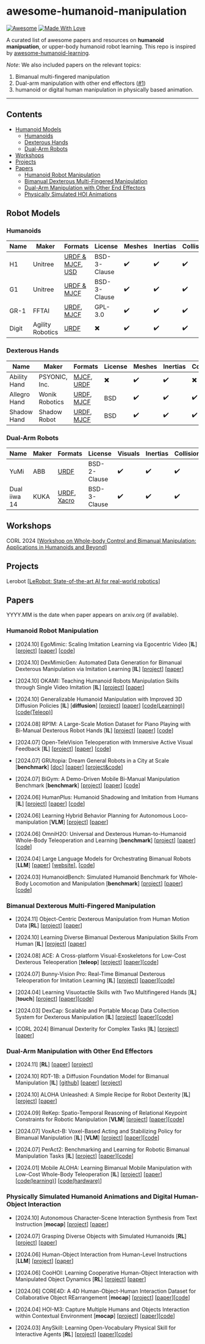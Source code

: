 # awesome-humanoid-manipulation 
[![Awesome](https://awesome.re/badge.svg)](https://awesome.re) 
[![Made With Love](https://img.shields.io/badge/Made%20With-Love-red.svg)](https://github.com/chetanraj/awesome-github-badges)


A curated list of awesome papers and resources on **humanoid manipuation**, or upper-body humanoid robot learning. This repo is inspired by [awesome-humanoid-learning](https://github.com/jonyzhang2023/awesome-humanoid-learning).

_Note_: We also included papers on the relevant topics: 

1. Bimanual multi-fingered manipulation
2. Dual-arm manipulation with other end effectors ([#1](https://github.com/Tsunami-kun/awesome-humanoid-manipulation/issues/1))
3. humanoid or digital human manipulation in physically based animation.

---

## Contents
- [Humanoid Models](#Models)
  - [Humanoids](#Humanoids)
  - [Dexterous Hands](#DexterousHands)
  - [Dual-Arm Robots](#DualArmRobots)
- [Workshops](#Workshops)
- [Projects](#Projects)
- [Papers](#Papers)
  - [Humanoid Robot Manipulation](#HumanoidRobotManipulation)
  - [Bimanual Dexterous Multi-Fingered Manipulation](#BimanualDexterousMulti-FingeredManipulation)
  - [Dual-Arm Manipulation with Other End Effectors](#DualArmManipulationwithOtherEndEffectors)
  - [Physically Simulated HOI Animations](#PhysicallySimulatedHumanoidAnimations)


<a name="Models" />

## Robot Models

<a name="Humanoids" />

### Humanoids

| Name | Maker | Formats | License | Meshes | Inertias | Collisions |
|------|-------|---------|---------|--------|----------|------------|
| H1 | Unitree | [URDF & MJCF](https://github.com/unitreerobotics/unitree_ros/tree/master/robots/h1_description), [USD](https://github.com/unitreerobotics/unitree_model/tree/main/H1/usd) | BSD-3-Clause | ✔️ | ✔️ | ✔️ |
| G1 | Unitree | [URDF & MJCF](https://github.com/unitreerobotics/unitree_ros/tree/master/robots/g1_description) | BSD-3-Clause | ✔️ | ✔️ | ✔️ |
| GR-1 | FFTAI | [URDF](https://github.com/FFTAI/Wiki-GRx-Models/tree/master/GRX/GR1), [MJCF](https://github.com/FFTAI/wiki-mjcf/) | GPL-3.0 | ✔️ | ✔️ | ✔️ |
| Digit | Agility Robotics | [URDF](https://github.com/adubredu/DigitRobot.jl/tree/main/urdf) | ✖️ | ✔️ | ✔️ | ✔️ |

<a name="DexterousHands" />

### Dexterous Hands

| Name | Maker | Formats | License | Meshes | Inertias | Collisions |
|------|-------|---------|---------|--------|----------|------------|
| Ability Hand | PSYONIC, Inc. | [MJCF](https://github.com/psyonicinc/ability-hand-api/tree/master/URDF/mujoco), [URDF](https://github.com/psyonicinc/ability-hand-api/tree/master/URDF) | ✖️ | ✔️ | ✔️ | ✖️ |
| Allegro Hand | Wonik Robotics | [URDF](https://github.com/RobotLocomotion/models/tree/master/allegro_hand_description/urdf), [MJCF](https://github.com/shadow-robot/sr_common/tree/6fcee98982499a645c0812a89b6e70a920f2ed33/sr_description/mujoco_models) | BSD | ✔️ | ✔️ | ✔️ |
| Shadow Hand | Shadow Robot | [URDF](https://github.com/shadow-robot/sr_common/tree/noetic-devel/sr_description/mujoco_models/urdfs), [MJCF](https://github.com/google-deepmind/mujoco_menagerie/tree/main/wonik_allegro) | BSD | ✔️ | ✔️ | ✔️ |

<a name="DualArmRobots" />

### Dual-Arm Robots

| Name | Maker | Formats | License | Visuals | Inertias | Collisions |
|------|-------|---------|---------|---------|----------|------------|
| YuMi | ABB | [URDF](https://github.com/OrebroUniversity/yumi/tree/master/yumi_description) | BSD-2-Clause | ✔️ | ✔️ | ✔️ |
| Dual iiwa 14 | KUKA | [URDF](https://github.com/RobotLocomotion/models/blob/master/iiwa_description/urdf/dual_iiwa14_polytope_collision.urdf), [Xacro](https://github.com/RobotLocomotion/models/blob/master/iiwa_description/urdf/dual_iiwa14_polytope_collision.urdf.xacro) | BSD-3-Clause | ✔️ | ✔️ | ✔️ |



<a name="Workshops" />

## Workshops

CORL 2024 [[Workshop on Whole-body Control and Bimanual Manipulation: Applications in Humanoids and Beyond](https://wcbm-workshop.github.io/)]

<a name="Projects" />

## Projects

Lerobot [[LeRobot: State-of-the-art AI for real-world robotics](https://github.com/huggingface/lerobot)]

<a name="Papers" />

## Papers

YYYY.MM is the date when paper appears on arxiv.org (if available).

<a name="HumanoidRobotManipulation" />

### Humanoid Robot Manipulation

- [2024.10] EgoMimic: Scaling Imitation Learning via Egocentric Video [**IL**] [[project](https://egomimic.github.io/)] [[paper](https://arxiv.org/abs/2410.24221)] [[code](https://github.com/SimarKareer/EgoMimic)]

- [2024.10] DexMimicGen: Automated Data Generation for Bimanual Dexterous Manipulation via Imitation Learning [**IL**] [[project](https://dexmimicgen.github.io/#)] [[paper](https://arxiv.org/abs/2410.24185)] 

- [2024.10] OKAMI: Teaching Humanoid Robots Manipulation Skills through Single Video Imitation [**IL**] [[project](https://ut-austin-rpl.github.io/OKAMI/)] [[paper](http://arxiv.org/abs/2410.11792)] 

- [2024.10] Generalizable Humanoid Manipulation with Improved 3D Diffusion Policies [**IL**] [**diffusion**] [[project](https://humanoid-manipulation.github.io/)] [[paper](https://arxiv.org/abs/2410.10803)] [[code(Learning)](https://github.com/YanjieZe/Improved-3D-Diffusion-Policy)][[code(Teleop)](https://github.com/YanjieZe/Improved-3D-Diffusion-Policy)]

- [2024.08] RP1M: A Large-Scale Motion Dataset for Piano Playing with Bi-Manual Dexterous Robot Hands [**IL**] [[project](https://rp1m.github.io/)] [[paper](https://arxiv.org/abs/2408.11048)] [[code](https://github.com/google-research/robopianist)]

- [2024.07] Open-TeleVision Teleoperation with Immersive Active Visual Feedback [**IL**] [[project](https://robot-tv.github.io/)] [[paper](https://arxiv.org/abs/2407.01512)] [[code](https://github.com/OpenTeleVision/TeleVision)]

- [2024.07] GRUtopia: Dream General Robots in a City at Scale [**benchmark**] [[doc](https://grutopia.github.io/)] [[paper](https://arxiv.org/abs/2407.10943)] [[project&code](https://github.com/OpenRobotLab/GRUtopia)]

- [2024.07] BiGym: A Demo-Driven Mobile Bi-Manual Manipulation Benchmark [**benchmark**] [[project](https://chernyadev.github.io/bigym)] [[paper](https://arxiv.org/abs/2407.07788)] [[code](https://github.com/YanjieZe/Humanoid-Teleoperation)]

- [2024.06] HumanPlus: Humanoid Shadowing and Imitation from Humans [**IL**] [[project](https://humanoid-ai.github.io/)] [[paper](https://arxiv.org/abs/2406.10454)] [[code](https://github.com/MarkFzp/humanplus)]

- [2024.06] Learning Hybrid Behavior Planning for Autonomous Loco-manipulation [**VLM**] [[project](https://hy-motion.github.io/)] [[paper](https://arxiv.org/abs/2406.14655v1)] 

- [2024.06] OmniH2O: Universal and Dexterous Human-to-Humanoid Whole-Body Teleoperation and Learning [**benchmark**] [[project](https://omni.human2humanoid.com/)] [[paper](https://arxiv.org/abs/2406.08858)] [[code](https://github.com/LeCAR-Lab/human2humanoid)]

- [2024.04] Large Language Models for Orchestrating Bimanual Robots [**LLM**] [[paper](https://arxiv.org/abs/2404.02018)] [[website](https://labor-agent.github.io/)], [[code](https://github.com/Kchu/LABOR-Agent)]

- [2024.03] HumanoidBench: Simulated Humanoid Benchmark for Whole-Body Locomotion and Manipulation [**benchmark**] [[project](https://humanoid-bench.github.io/)] [[paper](https://arxiv.org/abs/2403.10506)] [[code](https://github.com/carlosferrazza/humanoid-bench)]


<a name="BimanualDexterousMulti-FingeredManipulation" />

### Bimanual Dexterous Multi-Fingered Manipulation

- [2024.11] Object-Centric Dexterous Manipulation from Human Motion Data [**RL**] [[project](https://cypypccpy.github.io/obj-dex.github.io/)] [[paper](https://arxiv.org/abs/2411.04005)]

- [2024.10] Learning Diverse Bimanual Dexterous Manipulation Skills From Human [**IL**] [[project](https://sites.google.com/view/bidexhd)] [[paper](https://arxiv.org/abs/2410.02477)]

- [2024.08] ACE: A Cross-platform Visual-Exoskeletons for Low-Cost Dexterous Teleoperation [**teleop**] [[project](https://ace-teleop.github.io/)] [[paper](https://arxiv.org/abs/2408.11805)][[code](https://github.com/ACETeleop/ACETeleop)]
   
- [2024.07] Bunny-Vision Pro: Real-Time Bimanual Dexterous Teleoperation for Imitation Learning [**IL**] [[project](https://dingry.github.io/projects/bunny_visionpro)] [[paper](https://arxiv.org/abs/2407.03162)][[code](https://github.com/Dingry/BunnyVisionPro)]

- [2024.04] Learning Visuotactile Skills with Two Multifingered Hands [**IL**] [**touch**] [[project](https://toruowo.github.io/hato/)] [[paper](http://arxiv.org/abs/2404.16823)][[code](https://github.com/toruowo/hato)]

- [2024.03] DexCap: Scalable and Portable Mocap Data
Collection System for Dexterous Manipulation [**IL**] [[project](https://dex-cap.github.io/)] [[paper](https://arxiv.org/abs/2403.07788)][[code](https://github.com/j96w/DexCap)]
 
- [CORL 2024] Bimanual Dexterity for Complex Tasks [**IL**] [[project](https://bidex-teleop.github.io/)] [[paper](https://openreview.net/pdf?id=55tYfHvanf)]



<a name="DualArmManipulationwithOtherEndEffectors" />

### Dual-Arm Manipulation with Other End Effectors

- [2024.11]  [**RL**] [[paper](https://arxiv.org/abs/2411.13020)] [[project](https://sites.google.com/view/asymdex-2024/)]

- [2024.10] RDT-1B: a Diffusion Foundation Model for Bimanual Manipulation [**IL**] [[github](https://github.com/thu-ml/RoboticsDiffusionTransformer)] [[paper](https://arxiv.org/pdf/2410.07864)] [[project](https://rdt-robotics.github.io/rdt-robotics/)]

- [2024.10] ALOHA Unleashed: A Simple Recipe for Robot Dexterity [**IL**] [[project](https://aloha-unleashed.github.io/)] [[paper](https://arxiv.org/abs/2410.13126)]

- [2024.09] ReKep: Spatio-Temporal Reasoning of Relational Keypoint Constraints for Robotic Manipulation [**VLM**] [[project](https://rekep-robot.github.io/)] [[paper](https://rekep-robot.github.io/rekep.pdf)][[code](https://github.com/huangwl18/ReKep)]
  
- [2024.07] VoxAct-B: Voxel-Based Acting and Stabilizing Policy for Bimanual Manipulation [**IL**] [**VLM**] [[project](https://github.com/VoxAct-B/voxactb)] [[paper](https://arxiv.org/abs/2407.04152)][[code](https://github.com/VoxAct-B/voxactb)]

- [2024.07] PerAct2: Benchmarking and Learning for Robotic Bimanual Manipulation Tasks [**IL**] [[project](https://bimanual.github.io/)] [[paper](https://arxiv.org/abs/2407.00278)][[code](https://github.com/markusgrotz/peract_bimanual)]

- [2024.01] Mobile ALOHA: Learning Bimanual Mobile Manipulation with Low-Cost Whole-Body Teleoperation [**IL**] [[project](https://mobile-aloha.github.io/)] [[paper](http://arxiv.org/abs/2401.02117)][[code(learning)](https://github.com/MarkFzp/act-plus-plus)] [[code(hardware)](https://github.com/MarkFzp/mobile-aloha)]


<a name="PhysicallySimulatedHumanoidAnimations" />

### Physically Simulated Humanoid Animations and Digital Human-Object Interaction

- [2024.10] Autonomous Character-Scene Interaction Synthesis from Text Instruction [**mocap**] [[project](https://lingomotions.com/)] [[paper](https://arxiv.org/abs/2410.03187)]

- [2024.07] Grasping Diverse Objects with Simulated Humanoids [**RL**] [[project](https://www.zhengyiluo.com/Omnigrasp-Site/)] [[paper](https://arxiv.org/abs/2407.11385)]

- [2024.06] Human-Object Interaction from Human-Level Instructions [**LLM**] [[project](https://hoifhli.github.io/)] [[paper](https://arxiv.org/abs/2406.17840)]


- [2024.06] CooHOI: Learning Cooperative Human-Object Interaction with Manipulated Object Dynamics [**RL**] [[project](https://gao-jiawei.com/Research/CooHOI/)] [[paper](https://arxiv.org/abs/2406.14558)]

- [2024.06] CORE4D: A 4D Human-Object-Human Interaction Dataset for Collaborative Object REarrangement [**mocap**] [[project](https://core4d.github.io/)] [[paper](https://arxiv.org/pdf/2406.19353)][[code](https://github.com/leolyliu/CORE4D-Instructions)]

- [2024.04] HOI-M3: Capture Multiple Humans and Objects Interaction within Contextual Environment [**mocap**] [[project](https://juzezhang.github.io/HOIM3_ProjectPage/)] [[paper](https://arxiv.org/pdf/2404.00299.pdf)][[code](https://github.com/Juzezhang/NeuralDome_Toolbox)]

- [2024.03] AnySkill: Learning Open-Vocabulary Physical Skill for Interactive Agents [**RL**] [[project](https://anyskill.github.io/)] [[paper](https://arxiv.org/abs/2403.12835)][[code](https://github.com/jiemingcui/anyskill)]
